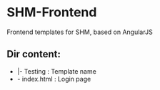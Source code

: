 # SHM-Frontend
Frontend templates for SHM, based on AngularJS
## Dir content:
* |- Testing : Template name
* \- index.html : Login page

